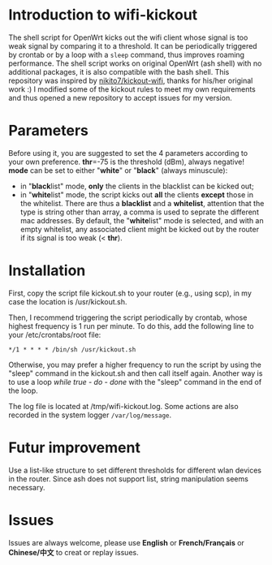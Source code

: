 # Introduction to wifi-kickout
The shell script for OpenWrt kicks out the wifi client whose signal is too weak signal by comparing it to a threshold.
It can be periodically triggered by crontab or by a loop with a `sleep` command, thus improves roaming performance.
The shell script works on original OpenWrt (ash shell) with no additional packages, it is also compatible with the bash shell.
This repository was inspired by [nikito7/kickout-wifi](https://github.com/nikito7/kickout-wifi), thanks for his/her original work :)
I modified some of the kickout rules to meet my own requirements and thus opened a new repository to accept issues for my version.

# Parameters
Before using it, you are suggested to set the 4 parameters according to your own preference.
**thr**=-75 is the threshold (dBm), always negative!
**mode** can be set to either "**white**" or "**black**" (always minuscule):
 - in "**black**list" mode, **only** the clients in the blacklist can be kicked out;
 - in "**white**list" mode, the script kicks out **all** the clients **except** those in the whitelist.
There are thus a **blacklist** and a **whitelist**, attention that the type is string other than array, a comma is used to seprate the different mac addresses.
By default, the "**white**list" mode is selected, and with an empty whitelist, any associated client might be kicked out by the router if its signal is too weak (< **thr**).

# Installation
First, copy the script file kickout.sh to your router (e.g., using scp), in my case the location is /usr/kickout.sh.

Then, I recommend triggering the script periodically by crontab, whose highest frequency is 1 run per minute. To do this, add the following line to your /etc/crontabs/root file:

`*/1 * * * * /bin/sh /usr/kickout.sh`

Otherwise, you may prefer a higher frequency to run the script by using the "sleep" command in the kickout.sh and then call itself again. Another way is to use a loop *while *true* - do - done* with the "sleep" command in the end of the loop.

The log file is located at /tmp/wifi-kickout.log. Some actions are also recorded in the system logger `/var/log/message`.

# Futur improvement
Use a list-like structure to set different thresholds for different wlan devices in the router. Since ash does not support list, string manipulation seems necessary.

# Issues
Issues are always welcome, please use **English** or **French/Français** or **Chinese/中文** to creat or replay issues.

